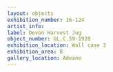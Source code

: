 ```yaml
---
layout: objects
exhibition_number: 16-124
artist_info: 
label: Devon Harvest Jug
object_number: GL.C.59-1928
exhibition_location: Wall case 3
exhibition_area: B
gallery_location: Adeane 
---
```

